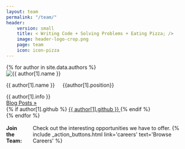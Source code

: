 ```yaml
---
layout: team
permalink: "/team/"
header: 
    version: small
    title: < Writing Code + Solving Problems + Eating Pizza; />
    image: header-logo-crop.png
    page: team
    icon: icon-pizza
---
```


<div class="team-page authors clearfix">
  {% for author in site.data.authors %}
    <div class="small-4 columns">
      <div class="author row">
        <div class="small-12 columns">
          <div>
            <div class="small-3 columns" style="padding:0;">
              <img src="{% if author[1].avatar contains 'http' %}{{ author[1].avatar }}{% else %}{{site.urlimg}}avatars/{{author[1].avatar}} {% endif %}" title="{{ author[1].name }}"/>
            </div>
            <div class="small-9 columns">
              <p class="author-name">{{ author[1].name }}</p>
              <p class="author-position">{{author[1].position}}</p>
            </div>
          </div>
        </div>
        <div class="small-12 columns" class="author-info">
          <span>{{ author[1].info }}</span>
        </div>
        <div class="author-links">
          <div class="author-links__blog">
            <a class="author-blogs" href="{{ site.baseurl }}/blog/category/{{ author[0] }}">Blog Posts »</a>
          </div>
          <div class="author-links__github">
            {% if author[1].github %}
            <a class="author-github" href="https://github.com/{{ author[1].github }}">
              <i class="fa fa-github"></i> {{ author[1].github }}
            </a>
            {% endif %}
          </div>
        </div>
      </div>
    </div>
  {% endfor %}
</div><!-- /.row -->

<div class="join-the-team row">
  <div class="small-1 columns">&nbsp;</div>
  <div class="small-10 columns label">
    <strong>Join the Team:</Strong> Check out the interesting opportunities we have to offer.
    {% include _action_buttons.html link='careers' text='Browse Careers' %}
  </div>
  <div class="small-1 columns">&nbsp;</div>
</div>
